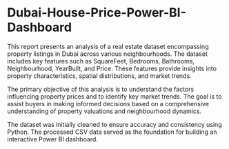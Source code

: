 # Dubai-House-Price-Power-BI-Dashboard
This report presents an analysis of a real estate dataset encompassing property listings in Dubai across
various neighbourhoods. The dataset includes key features such as SquareFeet, Bedrooms, Bathrooms,
Neighbourhood, YearBuilt, and Price. These features provide insights into property characteristics,
spatial distributions, and market trends.

The primary objective of this analysis is to understand the factors influencing property prices and to
identify key market trends. The goal is to assist buyers in making informed decisions based on a
comprehensive understanding of property valuations and neighbourhood dynamics.

The dataset was initially cleaned to ensure accuracy and consistency using Python.
The processed CSV data served as the foundation for building an interactive Power BI dashboard.
